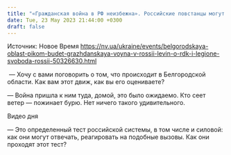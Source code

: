 ```yaml
---
title: "«Гражданская война в РФ неизбежна». Российские повстанцы могут держать оборону и месяц — интервью NV с Игалем Левиным"
date: Tue, 23 May 2023 21:44:00 +0300
draft: false
---
```

Источник: Новое Время https://nv.ua/ukraine/events/belgorodskaya-oblast-pikom-budet-grazhdanskaya-voyna-v-rossii-levin-o-rdk-i-legione-svoboda-rossii-50326630.html


 — Хочу с вами поговорить о том, что происходит в Белгородской области. Как вам этот движ, как вы его оцениваете?

— Война пришла к ним туда, домой, это было ожидаемо. Кто сеет ветер — пожинает бурю. Нет ничего такого удивительного.

  Видео дня    

— Это определенный тест российской системы, в том числе и силовой: как они могут отвечать, реагировать на подобные вызовы. Как они проходят этот тест?
